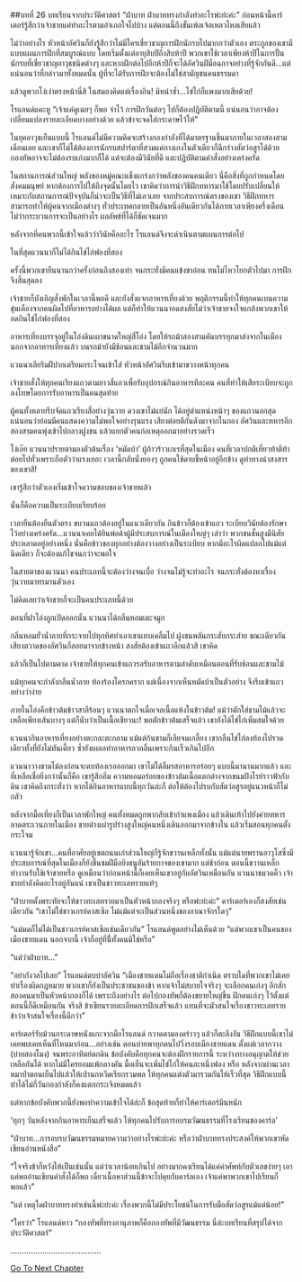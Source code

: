 ##บทที่ 26 บทเรียนจากประวัติศาสตร์
“ฝ่าบาท ฝ่าบาททรงกำลังทำอะไรพ่ะย่ะค่ะ” ก่อนหน้านี้คาร์เตอร์รู้สึกว่าเจ้าชายแค่ทำอะไรตามอำเภอใจไปบ้าง แต่ตอนนี้ถึงขั้นเพ้อเจ้อเหลวไหลเสียแล้ว


ไม่ว่าอย่างไร หัวหน้าอัศวินก็ยังรู้สึกว่าไม่มีใครเชี่ยวชาญการฝึกนักรบไปมากกว่าตัวเอง ตระกูลของเขามีแบบแผนการฝึกที่สมบูรณ์แบบ โดยเริ่มตั้งแต่อายุสิบปีถึงสิบห้าปี พวกเขาใช้เวลาเพียงห้าปีในการปั้นนักรบที่เชี่ยวชาญอาวุธชนิดต่างๆ และหากฝึกต่อไปอีกห้าปีก็จะได้อัศวินฝีมือฉกาจอย่างที่รู้จักกันดี...แต่แน่นอนว่าที่กล่าวมาทั้งหมดนั้น ผู้ที่จะได้รับการฝึกจะต้องไม่ใช่สามัญชนคนธรรมดา


แล้วดูพวกโง่เง่าตรงหน้านี่สิ ในสมองคิดแต่เรื่องกิน! มิหนำซ้ำ...ไข่ไก่ก็แพงมากเสียด้วย!


โรแลนด์แคะหู “เจ้าแค่ดูเฉยๆ ก็พอ จำไว้ การฝึกวันต่อๆ ไปก็ต้องปฏิบัติตามนี้ แน่นอนว่าอาจต้องเปลี่ยนแปลงรายละเอียดบางอย่างด้วย แล้วข้าจะจดใส่กระดาษไว้ให้”


ในยุคอาวุธเย็นแบบนี้ โรแลนด์ไม่มีความคิดจะสร้างกองกำลังที่ได้มาตรฐานขึ้นมาภายในเวลาสองสามเดือนเลย และเขาก็ไม่ได้ต้องการนักรบสปาร์ตาที่สวมแค่กางเกงในตัวเดียวก็ฉีกร่างสัตว์อสูรได้ด้วย กองทัพอาจจะไม่ต้องรบเก่งมากก็ได้ แต่จะต้องมีวินัยที่ดี และปฏิบัติตามคำสั่งอย่างเคร่งครัด


ในสถานการณ์ส่วนใหญ่ พลังของหมู่คณะแข็งแกร่งกว่าพลังของคนคนเดียว นี่คือสิ่งที่ถูกกำหนดโดยสังคมมนุษย์ หากต้องการไปให้ถึงจุดนั้นโดยไว เขาคิดว่าการนำวิธีฝึกทหารมาใช้โดยปรับเปลี่ยนให้เหมาะกับสถานการณ์ปัจจุบันก็น่าจะเป็นวิธีที่ไม่เลวเลย จากประสบการณ์ตรงของเขา วิธีฝึกทหารสามารถทำให้ผู้คนจากเมืองต่างๆ ทั่วประเทศกลายเป็นอันหนึ่งอันเดียวกันได้ภายเวลาเพียงครึ่งเดือน ไม่ว่ากระบวนการจะเป็นอย่างไร ผลลัพธ์ที่ได้ก็ชัดเจนมาก


หลังจากที่คนพวกนี้เข้าใจแล้วว่าวินัยคืออะไร โรแลนด์จึงจะดำเนินตามแผนการต่อไป


ในที่สุดแวนนาก็ไม่ได้กินไข่ไก่ฟองที่สอง


ครั้งนี้พวกเขายืนนานกว่าครั้งก่อนถึงสองเท่า จนกระทั่งมีคนแข้งขาอ่อน ทนไม่ไหวโยกตัวไปมา การฝึกจึงสิ้นสุดลง


เจ้าชายก็บังเอิญสั่งพักในเวลานี้พอดี และยังสั่งแจกอาหารเที่ยงด้วย พฤติกรรมนี้ทำให้ทุกคนเบนความขุ่นเคืองจากคนผิดไปที่อาหารอย่างได้ผล แต่ก็ทำให้แวนนาอดสงสัยไม่ว่าเจ้าชายจงใจแกล้งพวกเขาให้อดกินไข่ไก่ฟองที่สอง


อาหารเที่ยงบรรจุอยู่ในโอ่งดินเผาขนาดใหญ่สี่โอ่ง โดยให้รถม้าสองสามคันบรรทุกมาส่งจากในเมือง นอกจากอาหารเที่ยงแล้ว บนรถม้ายังมีช้อนและชามไม้อีกจำนวนมาก


แวนนาเลียริมฝีปากเตรียมกระโจนเข้าใส่ หัวหน้าอัศวินรีบเข้ามาขวางหน้าทุกคน


เจ้าชายสั่งให้ทุกคนเรียงแถวตามยาวสี่แถวเพื่อรับอุปกรณ์กินอาหารทีละคน คนที่ทำให้เสียระเบียบจะถูกลงโทษโดยการรับอาหารเป็นคนสุดท้าย


ผู้คนทั้งหลายรีบจัดแถวเรียงสี่อย่างวุ่นวาย ดวงเขาไม่แย่นัก ได้อยู่ตำแหน่งหน้าๆ ของแถวนอกสุด แน่นอนว่าย่อมมีคนแสดงความไม่พอใจอย่างรุนแรง เสียงต่อยตีกันดังมาจากในกอง อัศวินและทหารอีกสองสามคนพุ่งเข้าไปกลางฝูงชน แล้วแยกตัวคนก่อเหตุออกมาอย่างรวดเร็ว


โง่เอ๊ย แวนนาปรายตามองตัวต้นเรื่อง ‘หมัดบ้า’ ผู้ก้าวร้าวเกเรที่สุดในเมือง คนที่เวลาปกติเที่ยวท้าตีท้าต่อยไปทั่วเพราะถือตัวว่าแรงเยอะ เวลานี้กลับนั่งยองๆ ถูกคนใช้ดาบชี้หน้าอยู่อีกข้าง ดูท่าทางน่าสงสารของเขาสิ!


เขารู้สึกว่าตัวเองเริ่มเข้าใจความชอบของเจ้าชายแล้ว


นั่นก็คือความเป็นระเบียบเรียบร้อย


เวลายืนต้องยืนตัวตรง ขบวนแถวต้องอยู่ในแนวเดียวกัน กินข้าวก็ต้องเข้าแถว ระเบียบวินัยต้องรักษาไว้อย่างเคร่งครัด...แวนนาเคยได้ยินพ่อค้าผู้มีประสบการณ์ในเมืองใหญ่ๆ เล่าว่า พวกชนชั้นสูงมีนิสัยประหลาดอยู่อย่างหนึ่ง นั่นคือข้าวของทุกอย่างต้องวางอย่างเป็นระเบียบ หากมีอะไรผิดแปลกไปแม้แต่นิดเดียว ก็จะต้องแก้ไขจนกว่าจะพอใจ


ในสายตาของแวนนา คนประเภทนี้จะต้องว่างจนเบื่อ ว่างจนไม่รู้จะทำอะไร จนกระทั่งต้องหาเรื่องวุ่นวายมาทรมานตัวเอง


ไม่คิดเลยว่าเจ้าชายก็จะเป็นคนประเภทนี้ด้วย


ตอนที่ฝาโอ่งถูกเปิดออกนั้น แวนนาได้กลิ่นหอมเตะจมูก


กลิ่นหอมยั่วน้ำลายที่กระจายไปทุกทิศทำเอาเขาแทบเคลิ้มไป ฝูงชนพลันกระสับกระส่าย ขณะเดียวกันเสียงตวาดของอัศวินก็ลอยมาจากข้างหน้า สงสัยต้องเข้าแถวอีกแล้วสิ เขาคิด


แล้วก็เป็นไปตามคาด เจ้าชายให้ทุกคนเข้าแถวรอรับอาหารตามลำดับเหมือนตอนที่รับช้อนและชามไม้


แม้ทุกคนจะกำลังกลืนน้ำลาย ท้องร้องโครกคราก แต่เนื่องจากเห็นหมัดบ้าเป็นตัวอย่าง จึงรีบเข้าแถวอย่างว่าง่าย


ภายในโอ่งคือข้าวต้มข้าวสาลีร้อนๆ แวนนาตกใจเมื่อเจอเนื้อแห้งในข้าวต้ม! แม้ว่าตักใส่ชามไม้แล้วจะเหลือเพียงเส้นบางๆ แต่ก็นับว่าเป็นเนื้อเชียวนะ! พอตักข้าวต้มเสร็จแล้ว เขายังได้ไข่ไก่เพิ่มสมใจด้วย


แวนนากินอาหารเที่ยงอย่างตะกละตะกลาม แม้แต่ก้นชามก็เลียจนเกลี้ยง เขากลืนไข่ไก่ลงท้องไปรวดเดียวทั้งที่ยังไม่ทันเคี้ยว ซ้ำยังเผลอทำอาหารลวกลิ้นเพราะกินเร็วเกินไปอีก


แวนนาวางชามไม้ลงก่อนจะตบท้องเรอออกมา เขาไม่ได้ลิ้มรสอาหารอร่อยๆ แบบนี้มานานมากแล้ว และที่เหลือเชื่อยิ่งกว่านั้นก็คือ เขารู้สึกอิ่ม ความหอมอร่อยของข้าวต้มเนื้อแตกต่างจากขนมปังไรย์ราวฟ้ากับดิน เขาคิดถึงกระทั่งว่า หากได้กินอาหารแบบนี้ทุกวันล่ะก็ ต่อให้ต้องไปรบกับสัตว์อสูรอยู่แนวหน้าก็ไม่กลัว


หลังจากมื้อเที่ยงก็เป็นเวลาพักใหญ่ คนทั้งหมดถูกพากลับเข้ากำแพงเมือง แล้วเดินเท้าไปยังค่ายทหารลาดตระเวนภายในเมือง ชายต่างเผ่ารูปร่างสูงใหญ่คนหนึ่งเดินออกมาจากข้างใน แล้วเริ่มสอนทุกคนตั้งกระโจม


แวนนารู้จักเขา...คนที่อาศัยอยู่เขตถนนเก่าส่วนใหญ่ก็รู้จักขวานเหล็กทั้งนั้น แม้แต่นายพรานอาวุโสซึ่งมีประสบการณ์ที่สุดในเมืองก็ยังชื่นชมฝีมือยิงธนูอันร้ายกาจของเขามาก แต่ช้าก่อน ตอนนี้ขวานเหล็กทำงานรับใช้เจ้าชายหรือ ดูเหมือนว่าก่อนหน้านี้ก็เคยเห็นเขาอยู่กับอัศวินเหมือนกัน แวนนาขมวดคิ้ว เจ้าชายกำลังคิดอะไรอยู่กันแน่ เขาเป็นชาวทะเลทรายแท้ๆ


“ฝ่าบาทตั้งพระทัยจะให้ชาวทะเลทรายมาเป็นหัวหน้ากองจริงๆ หรือพ่ะย่ะค่ะ” คาร์เตอร์เองก็สงสัยเช่นเดียวกัน “เขาไม่ใช่ชาวเกรย์คาสเซิล ไม่แม้แต่จะเป็นส่วนหนึ่งของอาณาจักรใดๆ”


“แม่มดก็ไม่ได้เป็นชาวเกรย์คาสเซิลเช่นเดียวกัน” โรแลนด์พูดอย่างไม่เห็นด้วย “แต่พวกเขาเป็นคนของเมืองชายแดน นอกจากนี้ เจ้าก็อยู่ที่นี่ีทั้งคนมิใช่หรือ”


“แต่ว่าฝ่าบาท...”


“อย่ากังวลไปเลย” โรแลนด์ตบบ่าอัศวิน “เมืองชายแดนไม่ถือเรื่องชาติกำเนิด ตราบใดที่พวกเขาไม่เคยทำเรื่องผิดกฎหมาย พวกเขาก็ยังเป็นประชาชนของข้า หากเจ้าไม่สบายใจจริงๆ จะเลือกคนเก่งๆ อีกสักสองคนมาเป็นหัวหน้ากองก็ได้ เพราะถึงอย่างไร ต่อไปกองทัพก็ต้องขยายใหญ่ขึ้น ฝึกคนเก่งๆ ไว้ตั้งแต่ตอนนี้ก็ดีเหมือนกัน จริงสิ ข้าเขียนรายละเอียดการฝึกเสร็จแล้ว แทนที่จะมัวสนใจเรื่องชาวทะเลทราย ข้าว่าเจ้าสนใจเรื่องนี้ดีกว่า”


คาร์เตอร์รับม้วนกระดาษหนังแกะจากมือโรแลนด์ กวาดตามองคร่าวๆ แล้วก็ตะลึงงัน วิธีฝึกแบบนี้เขาไม่เคยพบเคยเห็นที่ไหนมาก่อน...อย่างเช่น ตอนบ่ายพาทุกคนไปวิ่งรอบเมืองชายแดน ตั้งแต่เวลากวาง (บ่ายสองโมง) จนพระอาทิตย์ตกดิน ข้อบังคับคือทุกคนจะต้องฝึกรายการนี้ ระหว่างทางอนุญาตให้ช่วยเหลือกันได้ หากไม่มีใครยอมแพ้กลางคัน มื้อเย็นจะเพิ่มไข่ไก่ให้คนละหนึ่งฟอง หรือ หลังจากผ่านเวลาหมาป่าตอนเย็นไปแล้วให้เป่านกหวีดเรียกรวมพล ให้ทุกคนแต่งตัวมารวมกันให้เร็วที่สุด วิธีฝึกแบบนี้ทำได้ไม่กี่วันกองกำลังก็คงแตกกระเจิงหมดแล้ว


แต่หากข้อบังคับพวกนี้ยังพอทำความเข้าใจได้ล่ะก็ ข้อสุดท้ายก็ทำให้คาร์เตอร์มึนหนัก


‘ทุกๆ วันหลังจากกินอาหารเย็นเสร็จแล้ว ให้ทุกคนไปรับการอบรมวัฒนธรรมที่โรงเรียนของคาร์ล’


“ฝ่าบาท...การอบรบวัฒนธรรมหมายความว่าอย่างไรพ่ะย่ะค่ะ หรือว่าฝ่าบาททรงประสงค์ให้พวกเขาหัดเขียนอ่านหนังสือ”


“ใจจริงข้าก็หวังให้เป็นเช่นนั้น แต่ว่าเวลาน้อยเกินไป อย่างมากคงเรียนได้แค่คำศัพท์กับตัวเลขง่ายๆ เอาแค่พออ่านเขียนคำสั่งได้ก็พอ เดี๋ยวเนื้อหาส่วนนี้ข้าจะไปคุยกับคาร์ลเอง เจ้าแค่พาพวกเขาไปเรียนก็พอแล้ว”


“แต่ เหตุใดฝ่าบาททรงทำเช่นนี้พ่ะย่ะค่ะ เรื่องพวกนี้ไม่มีประโยชน์ในการรับมือสัตว์อสูรแม้แต่น้อย!”


“ใครว่า” โรแลนด์หาว “กองทัพที่ทรงอานุภาพก็คือกองทัพที่มีวัฒนธรรม นี่ล่ะบทเรียนที่สรุปได้จากประวัติศาสตร์”


........................................


[Go To Next Chapter]( ./27.md)
